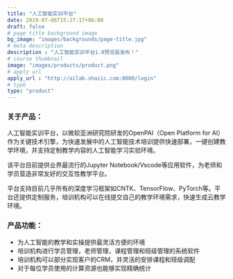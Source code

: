 ```yaml
---
title: "人工智能实训平台"
date: 2019-07-06T15:27:17+06:00
draft: false
# page title background image
bg_image: "images/backgrounds/page-title.jpg"
# meta description
description : "人工智能实训平台1.0预览版发布！"
# course thumbnail
image: "images/products/product.png"
# apply url
apply_url : "http://ailab.shaiic.com:8000/login"
# type
type: "product"
---
```



### 关于产品：

人工智能实训平台，以微软亚洲研究院研发的OpenPAI（Open Platform for AI）作为关键技术引擎，为快速发展中的人工智能技术培训提供快速部署，一键创建教学环境，并支持定制教学内容的人工智能学习实验环境。

该平台目前提供业界最流行的Jupyter Notebook/Vscode等应用软件，为老师和学员营造非常友好的交互性教学平台。

平台支持目前几乎所有的深度学习框架如CNTK、TensorFlow、PyTorch等。平台还提供定制服务，培训机构可以在线提交自己的教学环境需求，快速生成云教学环境。

### 产品功能：


* 为人工智能的教学和实操提供最灵活方便的环境
* 培训机构进行学员管理，老师管理，课程管理和班级管理的系统软件
* 培训机构可以部分实现客户的CRM，并灵活的安排课程和班级调配
* 对于每位学员使用的计算资源也能够实现精确统计

